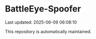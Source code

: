# BattleEye-Spoofer

Last updated: 2025-06-09 06:08:10

This repository is automatically maintained.
